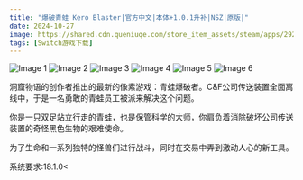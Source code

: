 ```yaml
---
title: "爆破青蛙 Kero Blaster|官方中文|本体+1.0.1升补|NSZ|原版|"
date: 2024-10-27
image: https://shared.cdn.queniuqe.com/store_item_assets/steam/apps/292500/capsule_616x353_schinese.jpg?t=1728281051
tags: [Switch游戏下载]
---
```


![Image 1](https://shared.cdn.queniuqe.com/store_item_assets/steam/apps/292500/capsule_616x353_schinese.jpg?t=1728281051)
![Image 2](https://shared.cdn.queniuqe.com/store_item_assets/steam/apps/292500/ss_14b6f49cc977972e575c993df05bacd5a5138a2d.600x338.jpg?t=1728281051)
![Image 3](https://shared.cdn.queniuqe.com/store_item_assets/steam/apps/292500/ss_6c5f6cc1786dbf8044f19a287b501bf70470a337.600x338.jpg?t=1728281051)
![Image 4](https://shared.cdn.queniuqe.com/store_item_assets/steam/apps/292500/ss_35ae9ee56e3c0e7dbadd51a7e67d664d26b76caf.600x338.jpg?t=1728281051)
![Image 5](https://shared.cdn.queniuqe.com/store_item_assets/steam/apps/292500/ss_0e870e929901542bd7cb71a6d11d3f77bd2812ab.600x338.jpg?t=1728281051)
![Image 6](https://shared.cdn.queniuqe.com/store_item_assets/steam/apps/292500/ss_4c2ccbff57f0f20fa69dd0aa9461612a5eb1e457.600x338.jpg?t=1728281051)

洞窟物语的创作者推出的最新的像素游戏：青蛙爆破者。C&amp;F公司传送装置全面离线中，于是一名勇敢的青蛙员工被派来解决这个问题。

你是一只双足站立行走的青蛙，也是保管科学的大师，你肩负着消除破坏公司传送装置的奇怪黑色生物的艰难使命。

为了生命和一系列独特的怪兽们进行战斗，同时在交易中弄到激动人心的新工具。

系统要求:18.1.0<
